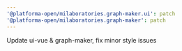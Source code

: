 ```yaml
---
'@platforma-open/milaboratories.graph-maker.ui': patch
'@platforma-open/milaboratories.graph-maker': patch
---
```


Update ui-vue & graph-maker, fix minor style issues
